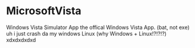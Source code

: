 # MicrosoftVista
Windows Vista Simulator App
the offical Windows Vista App.
(bat, not exe)
uh i just crash da my windows Linux (why Windows + Linux!?!?!?)
xdxdxdxdxd
